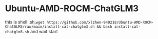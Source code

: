 # Ubuntu-AMD-ROCM-ChatGLM3
this is shell .sh,`wget https://github.com/xlzhen-940218/Ubuntu-AMD-ROCM-ChatGLM3/raw/main/install-cat-chatglm3.sh && bash install-cat-chatglm3.sh` and wait start
